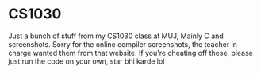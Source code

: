 # CS1030
Just a bunch of stuff from my CS1030 class at MUJ, Mainly C and screenshots.
Sorry for the online compiler screenshots, the teacher in charge wanted them from that website.
If you're cheating off these, please just run the code on your own, star bhi karde lol
